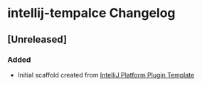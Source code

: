 <!-- Keep a Changelog guide -> https://keepachangelog.com -->

# intellij-tempalce Changelog

## [Unreleased]
### Added
- Initial scaffold created from [IntelliJ Platform Plugin Template](https://github.com/JetBrains/intellij-platform-plugin-template)
